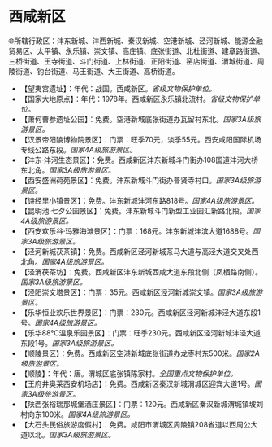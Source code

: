 # 西咸新区  
🌐所辖行政区：沣东新城、沣西新城、秦汉新城、空港新城、泾河新城、能源金融贸易区、太平镇、永乐镇、崇文镇、高庄镇、底张街道、北杜街道、建章路街道、三桥街道、王寺街道、斗门街道、上林街道、正阳街道、窑店街道、渭城街道、周陵街道、钓台街道、马王街道、大王街道、高桥街道。  

* 【望夷宫遗址】：年代：战国。西咸新区。*省级文物保护单位。*  
* 【国家大地原点】：年代：1978年。西咸新区永乐镇北流村。*省级文物保护单位。*  
* 【萧何曹参遗址公园】：免费。空港新城底张街道办瓦留村东北。*国家3A级旅游景区。*  
* 【汉景帝阳陵博物院景区】：门票：旺季70元，淡季55元。西安咸阳国际机场专线公路东段。*国家4A级旅游景区。*  
* 【沣东·沣河生态景区】：免费。西咸新区沣东新城斗门街办108国道沣河大桥东北角。*国家3A级旅游景区。*  
* 【西安盛洲荷苑景区】：免费。沣东新城斗门街办普贤寺村口。*国家3A级旅游景区。*  
* 【诗经里小镇景区】：免费。沣东新城沣河东路818号。*国家4A级旅游景区。*  
* 【昆明池·七夕公园景区】：免费。沣东新城斗门新型工业园汇新路北段。*国家4A级旅游景区。*  
* 【西安欢乐谷·玛雅海滩景区】：门票：168元。沣东新城沣滨大道1688号。*国家3A级旅游景区。*  
* 【泾河新城茯茶镇】：免费。西咸新区泾河新城茶马大道与高泾大道交叉处西北角。*国家4A级旅游景区。*  
* 【泾渭茯茶坊】：免费。西咸新区沣东新城西咸大道东段北侧（凤栖路南侧）。*国家3A级旅游景区。*  
* 【泾阳崇文塔景区】：门票：35元。西咸新区泾河新城崇文镇。*国家3A级旅游景区。*  
* 【乐华恒业欢乐世界景区】：门票：230元。西咸新区泾河新城沣泾大道东段1号。*国家4A级旅游景区。*  
* 【乐华88℃温泉乐园景区】：门票：旺季230元。西咸新区泾河新城沣泾大道东段1号。*国家3A级旅游景区。*  
* 【顺陵景区】：免费。西咸新区空港新城底张街道办龙枣村东500米。*国家2A级旅游景区。*  
* 【顺陵】：年代：唐。渭城区底张镇陈家村。*全国重点文物保护单位。*  
* 【王府井奥莱西安机场店】：免费。西咸新区秦汉新城渭城区迎宾大道1号。*国家3A级旅游景区。*  
* 【陕西张裕瑞那城堡酒庄景区】：门票：120元。西咸新区秦汉新城渭城镇坡刘村向东100米。*国家4A级旅游景区。*  
* 【大石头民俗旅游度假村】：免费。咸阳市渭城区周陵镇208省道以西周公大道以北。*国家3A级旅游景区。*  
<!-- Last processed: 2025-07-22 03:44:28 -->
